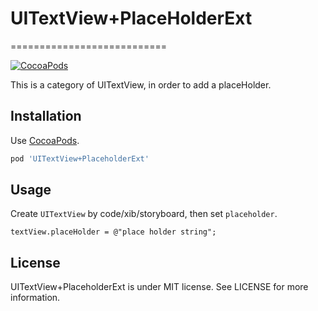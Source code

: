 # UITextView+PlaceHolderExt
===========================

[![CocoaPods](http://img.shields.io/cocoapods/v/UITextView+PlaceholderExt.svg?style=flat)](http://cocoapods.org/?q=name%3AUITextView%2BPlaceholder)

This is a category of UITextView, in order to add a placeHolder.

Installation
------------
Use [CocoaPods](http://cocoapods.org).

```ruby
pod 'UITextView+PlaceholderExt'
```

Usage
-----

Create `UITextView` by code/xib/storyboard, then set `placeholder`.

```objc
textView.placeHolder = @"place holder string";
```

License
-------
UITextView+PlaceholderExt is under MIT license. See LICENSE for more information.
